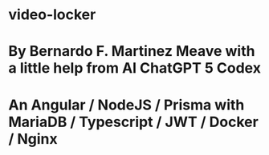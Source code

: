 # video-locker
# By Bernardo F. Martinez Meave with a little help from AI ChatGPT 5 Codex
# An Angular / NodeJS / Prisma with MariaDB / Typescript / JWT / Docker / Nginx


